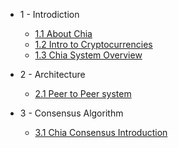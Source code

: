 * 1 - Introdiction
    * [1.1 About Chia](/docs/01introduction/what-is-chia.md)
    * [1.2 Intro to Cryptocurrencies](/docs/01introduction/intro-to-cryptocurrencies.md)
    * [1.3 Chia System Overview](/docs/01introduction/chia-system-overview.md)

* 2 - Architecture
    * [2.1 Peer to Peer system](/docs/02architecture/p2p-system.md)


* 3 - Consensus  Algorithm
    * [3.1 Chia Consensus Introduction](/docs/03consensus/consensus_intro.md)